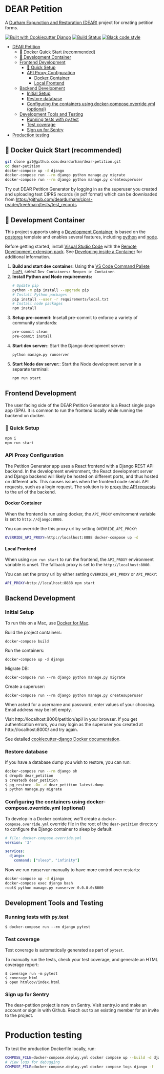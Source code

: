 # DEAR Petition

A [Durham Expunction and Restoration (DEAR)](https://www.deardurham.org)
 project for creating petition forms.

[![Built with Cookiecutter Django](https://img.shields.io/badge/built%20with-Cookiecutter%20Django-ff69b4.svg)](https://github.com/pydanny/cookiecutter-django/)
[![Build Status](https://travis-ci.org/deardurham/dear-petition.svg?branch=master)](https://travis-ci.org/deardurham/dear-petition)
[![Black code style](https://img.shields.io/badge/code%20style-black-000000.svg)](https://github.com/ambv/black)

- [DEAR Petition](#dear-petition)
  - [🚀 Docker Quick Start (recommended)](#-docker-quick-start-recommended)
  - [🐳 Development Container](#-development-container)
  - [Frontend Development](#frontend-development)
    - [🚀 Quick Setup](#-quick-setup)
    - [API Proxy Configuration](#api-proxy-configuration)
      - [Docker Container](#docker-container)
      - [Local Frontend](#local-frontend)
  - [Backend Development](#backend-development)
    - [Initial Setup](#initial-setup)
    - [Restore database](#restore-database)
    - [Configuring the containers using docker-compose.override.yml (optional)](#configuring-the-containers-using-docker-composeoverrideyml-optional)
  - [Development Tools and Testing](#development-tools-and-testing)
    - [Running tests with py.test](#running-tests-with-pytest)
    - [Test coverage](#test-coverage)
    - [Sign up for Sentry](#sign-up-for-sentry)
- [Production testing](#production-testing)

## 🚀 Docker Quick Start (recommended)

```bash
git clone git@github.com:deardurham/dear-petition.git
cd dear-petition
docker-compose up -d django
docker-compose run --rm django python manage.py migrate
docker-compose run --rm django python manage.py createsuperuser
```

Try out DEAR Petition Generator by logging in as the superuser you created and uploading test CIPRS records (in pdf format) which can be downloaded from https://github.com/deardurham/ciprs-reader/tree/main/tests/test_records

## 🐳 Development Container

This project supports using a [Development Container](https://containers.dev/), is based on the [postgres](https://github.com/devcontainers/templates/tree/main/src/postgres) template and enables several features, including [python](https://github.com/devcontainers/features/tree/main/src/python) and [node](https://github.com/devcontainers/features/tree/main/src/node).

Before getting started, install [Visual Studio Code](https://code.visualstudio.com/) with the [Remote Development extension pack](https://aka.ms/vscode-remote/download/extension). See [Developing inside a Container](https://code.visualstudio.com/docs/remote/containers) for additional information.

1. **Build and start dev container:** Using the [VS Code Command Pallete (`⇧⌘P`)](https://code.visualstudio.com/docs/getstarted/userinterface#_command-palette), select `Dev Containers: Reopen in Container`.
2. **Install Python and Node requirements:** 
   ```sh
   # Update pip
   python -m pip install --upgrade pip
   # Install Python packages
   pip install --user -r requirements/local.txt
   # Install node packages
   npm install
   ```
3. **Setup pre-commit:** Insetall pre-commit to enforce a variety of community standards:
   ```sh
   pre-commit clean
   pre-commit install
   ```
4. **Start dev server:**: Start the Django development server:
   ```sh
   python manage.py runserver
   ```
5. **Start Node dev server:**: Start the Node development server in a separate terminal:
   ```sh
   npm run start
   ```

## Frontend Development

The user facing  side of the DEAR Petition Generator is a React single page app (SPA). It is common to run the frontend locally while running the backend on docker.


### 🚀 Quick Setup

```bash
npm i
npm run start
```


### API Proxy Configuration

The Petition Generator app uses a React frontend with a Django REST API backend. In the development environment, the React development server and Django backend will likely be hosted on different ports, and thus hosted on different urls. This causes issues when the frontend code sends API requests, such as a login request. The solution is to [proxy the API requests](https://create-react-app.dev/docs/proxying-api-requests-in-development/) to the url of the backend.

#### Docker Container

When the frontend is run using docker, the `API_PROXY` environment variable is set to `http://django:8000`.

You can override the this proxy url by setting `OVERRIDE_API_PROXY`:

```bash
OVERRIDE_API_PROXY=http://localhost:8888 docker-compose up -d
```

#### Local Frontend

When using `npm run start` to run the frontend, the `API_PROXY` environment variable is unset. The fallback proxy is set to the `http://localhost:8000`.

You can set the proxy url by either setting `OVERRIDE_API_PROXY` or `API_PROXY`:

```bash
API_PROXY=http://localhost:8888 npm start
```

## Backend Development

### Initial Setup

To run this on a Mac, use [Docker for
Mac](https://docs.docker.com/docker-for-mac/install/).

Build the project containers:

    docker-compose build

Run the containers:

    docker-compose up -d django

Migrate DB:

    docker-compose run --rm django python manage.py migrate

Create a superuser:

    docker-compose run --rm django python manage.py createsuperuser

When asked for a username and password, enter values of your choosing.  Email address may be left empty.    

Visit http://localhost:8000/petition/api/ in your browser.  If you get authentication errors, you may login as the superuser you created at http://localhost:8000/ and try again.

See detailed [cookiecutter-django Docker
documentation](http://cookiecutter-django.readthedocs.io/en/latest/deployment-with-docker.html).


### Restore database

If you have a database dump you wish to restore, you can run:

```sh
docker-compose run --rm django sh
$ dropdb dear_petition
$ createdb dear_petition
$ pg_restore -Ox -d dear_petition latest.dump
$ python manage.py migrate
```

### Configuring the containers using docker-compose.override.yml (optional)

To develop in a Docker container, we'll create a `docker-compose.override.yml`
override file in the root of the `dear-petition` directory to configure the Django container to sleep by default:

```yaml
# file: docker-compose.override.yml
version: '3'

services:
  django:
    command: ["sleep", "infinity"]
```

Now we run `runserver` manually to have more control over restarts:

```sh
docker-compose up -d django
docker-compose exec django bash
root$ python manage.py runserver 0.0.0.0:8000
```

## Development Tools and Testing

### Running tests with py.test

    $ docker-compose run --rm django pytest
    
### Test coverage

Test coverage is automatically generated as part of `pytest`.

To manually run the tests, check your test coverage, and generate an HTML
coverage report:

    $ coverage run -m pytest
    $ coverage html
    $ open htmlcov/index.html

### Sign up for Sentry

The dear-petition project is now on Sentry. Visit sentry.io and make an account or sign in with Github. Reach out to an existing member for an invite to the project.


# Production testing

To test the production Dockerfile locally, run:

```sh
COMPOSE_FILE=docker-compose.deploy.yml docker compose up --build -d django
# View logs for debugging
COMPOSE_FILE=docker-compose.deploy.yml docker compose logs django -f
```
